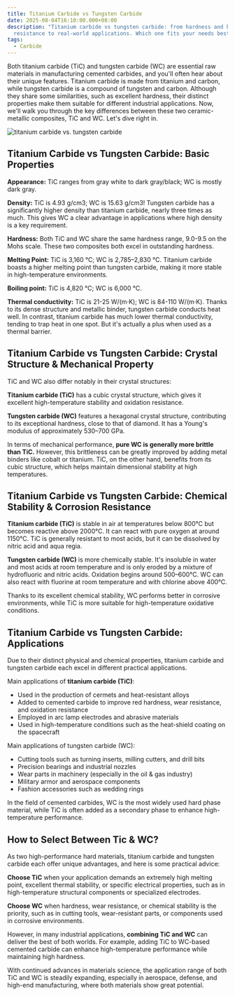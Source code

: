 ```yaml
---
title: Titanium Carbide vs Tungsten Carbide
date: 2025-08-04T16:10:00.000+08:00
description: "Titanium carbide vs tungsten carbide: from hardness and heat
  resistance to real-world applications. Which one fits your needs best?"
tags:
  - Carbide
---
```

Both titanium carbide (TiC) and tungsten carbide (WC) are essential raw materials in manufacturing cemented carbides, and you'll often hear about their unique features. Titanium carbide is made from titanium and carbon, while tungsten carbide is a compound of tungsten and carbon. Although they share some similarities, such as excellent hardness, their distinct properties make them suitable for different industrial applications. Now, we'll walk you through the key differences between these two ceramic-metallic composites, TiC and WC. Let's dive right in.

![titanium carbide vs. tungsten carbide](/uploads/titanium-carbide-vs-tungsten-carbide-blog-1.png "titanium carbide (TiC) vs. tungsten carbide (WC)")

## Titanium Carbide vs Tungsten Carbide: Basic Properties

**Appearance:** TiC ranges from gray white to dark gray/black; WC is mostly dark gray.

**Density:** TiC is 4.93 g/cm3; WC is 15.63 g/cm3! Tungsten carbide has a significantly higher density than titanium carbide, nearly three times as much. This gives WC a clear advantage in applications where high density is a key requirement.

**Hardness:** Both TiC and WC share the same hardness range, 9.0-9.5 on the Mohs scale. These two composites both excel in outstanding hardness.

**Melting Point:** TiC is 3,160 °C; WC is 2,785–2,830 °C. Titanium carbide boasts a higher melting point than tungsten carbide, making it more stable in high-temperature environments.

**Boiling point:** TiC is 4,820 °C; WC is 6,000 °C.

**Thermal conductivity:** TiC is 21-25 W/(m·K); WC is 84-110 W/(m·K). Thanks to its dense structure and metallic binder, tungsten carbide conducts heat well. In contrast, titanium carbide has much lower thermal conductivity, tending to trap heat in one spot. But it's actually a plus when used as a thermal barrier.

## Titanium Carbide vs Tungsten Carbide: Crystal Structure & Mechanical Property

TiC and WC also differ notably in their crystal structures:

**Titanium carbide (TiC)** has a cubic crystal structure, which gives it excellent high-temperature stability and oxidation resistance.

**Tungsten carbide (WC)** features a hexagonal crystal structure, contributing to its exceptional hardness, close to that of diamond. It has a Young's modulus of approximately 530–700 GPa.

In terms of mechanical performance, **pure WC is generally more brittle than TiC.** However, this brittleness can be greatly improved by adding metal binders like cobalt or titanium. TiC, on the other hand, benefits from its cubic structure, which helps maintain dimensional stability at high temperatures.

## Titanium Carbide vs Tungsten Carbide: Chemical Stability & Corrosion Resistance

**Titanium carbide (TiC)** is stable in air at temperatures below 800°C but becomes reactive above 2000°C. It can react with pure oxygen at around 1150°C. TiC is generally resistant to most acids, but it can be dissolved by nitric acid and aqua regia.

**Tungsten carbide (WC)** is more chemically stable. It's insoluble in water and most acids at room temperature and is only eroded by a mixture of hydrofluoric and nitric acids. Oxidation begins around 500–600°C. WC can also react with fluorine at room temperature and with chlorine above 400°C.

Thanks to its excellent chemical stability, WC performs better in corrosive environments, while TiC is more suitable for high-temperature oxidative conditions.

## Titanium Carbide vs Tungsten Carbide: Applications

Due to their distinct physical and chemical properties, titanium carbide and tungsten carbide each excel in different practical applications.

Main applications of **titanium carbide (TiC)**:

* Used in the production of cermets and heat-resistant alloys
* Added to cemented carbide to improve red hardness, wear resistance, and oxidation resistance
* Employed in arc lamp electrodes and abrasive materials
* Used in high-temperature conditions such as the heat-shield coating on the spacecraft

Main applications of tungsten carbide (WC):

* Cutting tools such as turning inserts, milling cutters, and drill bits
* Precision bearings and industrial nozzles
* Wear parts in machinery (especially in the oil & gas industry)
* Military armor and aerospace components
* Fashion accessories such as wedding rings

In the field of cemented carbides, WC is the most widely used hard phase material, while TiC is often added as a secondary phase to enhance high-temperature performance.

## How to Select Between Tic & WC?

As two high-performance hard materials, titanium carbide and tungsten carbide each offer unique advantages, and here is some practical advice:

**Choose TiC** when your application demands an extremely high melting point, excellent thermal stability, or specific electrical properties, such as in high-temperature structural components or specialized electrodes.

**Choose WC** when hardness, wear resistance, or chemical stability is the priority, such as in cutting tools, wear-resistant parts, or components used in corrosive environments.

However, in many industrial applications, **combining TiC and WC** can deliver the best of both worlds. For example, adding TiC to WC-based cemented carbide can enhance high-temperature performance while maintaining high hardness.

With continued advances in materials science, the application range of both TiC and WC is steadily expanding, especially in aerospace, defense, and high-end manufacturing, where both materials show great potential.
